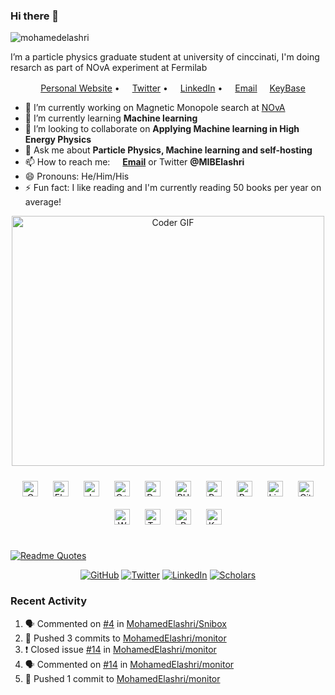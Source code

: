 ### Hi there 👋

<p align="left"> <img src="https://komarev.com/ghpvc/?username=mohamedelashri" alt="mohamedelashri" /> </p>

I’m a particle physics graduate student at university of cinccinati, I'm doing resarch as part of NOvA experiment at Fermilab

<p align="center">
  <a href="https://melashri.net/"><img src="https://img.icons8.com/color/96/000000/internet.png" height="16"/>Personal Website</a> •
  <a href="https://twitter.com/MIBElashri"><img src="https://img.icons8.com/color/96/000000/twitter-circled.png" height="16"/>Twitter</a> •
  <a href="https://www.linkedin.com/in/mohamedelashri1/"><img src="https://img.icons8.com/color/96/000000/linkedin-circled.png" height="16"/>LinkedIn</a> •
  <a href="mailto:elashrmr@mail.uc.edu"><img src="https://img.icons8.com/color/96/000000/email.png" height="16"/>Email</a>
  <a href="https://keybase.io/melashri"><img src="https://icons-for-free.com/iconfiles/png/512/Keybase-1324888733257538805.png" height="16"/>KeyBase</a>

</p>



- 🔭 I’m currently working on Magnetic Monopole search at [NOvA](https://novaexperiment.fnal.gov/)
- 🌱 I’m currently learning **Machine learning** 
- 👯 I’m looking to collaborate on **Applying Machine learning in High Energy Physics**
- 💬 Ask me about **Particle Physics, Machine learning and self-hosting**
- 📫 How to reach me: **<a href="mailto:elashrmr@mail.uc.edu"><img src="https://img.icons8.com/color/96/000000/email.png" height="16"/>Email</a>** or Twitter **@MIBElashri** 
- 😄 Pronouns: He/Him/His
- ⚡ Fun fact: I like reading and I'm currently  reading 50 books per year on average!




<p  align="center"><img src="https://media.giphy.com/media/SWoSkN6DxTszqIKEqv/giphy.gif" alt="Coder GIF" width="500" height="400">
	
<div align="center">  
<img style="margin: 10px" src="https://profilinator.rishav.dev/skills-assets/c-original.svg" alt="C" height="25" />  
<img style="margin: 10px" src="https://profilinator.rishav.dev/skills-assets/electron-original.svg" alt="Electron" height="25" />  
<img style="margin: 10px" src="https://profilinator.rishav.dev/skills-assets/javascript-original.svg" alt="JavaScript" height="25" />  
<img style="margin: 10px" src="https://profilinator.rishav.dev/skills-assets/cplusplus-original.svg" alt="C++" height="25" />  
<img style="margin: 10px" src="https://profilinator.rishav.dev/skills-assets/docker-original-wordmark.svg" alt="Docker" height="25" />  
<img style="margin: 10px" src="https://profilinator.rishav.dev/skills-assets/php-original.svg" alt="PHP" height="25" />  
<img style="margin: 10px" src="https://profilinator.rishav.dev/skills-assets/python-original.svg" alt="Python" height="25" />  
<img style="margin: 10px" src="https://profilinator.rishav.dev/skills-assets/gnu_bash-icon.svg" alt="Bash" height="25" />  
<img style="margin: 10px" src="https://profilinator.rishav.dev/skills-assets/linux-original.svg" alt="Linux" height="25" />  
<img style="margin: 10px" src="https://profilinator.rishav.dev/skills-assets/git-scm-icon.svg" alt="Git" height="25" />  
<img style="margin: 10px" src="https://profilinator.rishav.dev/skills-assets/wordpress.png" alt="WordPress" height="25" />  
<img style="margin: 10px" src="https://profilinator.rishav.dev/skills-assets/tensorflow-icon.svg" alt="TensorFlow" height="25" />  
<img style="margin: 10px" src="https://profilinator.rishav.dev/skills-assets/r.svg" alt="R" height="25" />  
<img style="margin: 10px" src="https://profilinator.rishav.dev/skills-assets/keras.png" alt="Keras" height="25" />  
</div>  

<br/>  


 [![Readme Quotes](https://quotes-github-readme.vercel.app/api?type=horizontal&theme=dark)](https://github.com/piyushsuthar/github-readme-quotes) 



<p align="center">
	<a href="https://github.com/MohamedElashri"><img src="https://img.shields.io/github/followers/MohamedElashri.svg?label=GitHub&style=social" alt="GitHub"></a>
	<a href="https://twitter.com/MIBElashri"><img src="https://img.shields.io/twitter/follow/MIBElashri?label=Twitter&style=social" alt="Twitter"></a>
	<a href="https://www.linkedin.com/in/mohamedelashri1"><img src="https://img.shields.io/badge/LinkedIn--_.svg?style=social&logo=linkedin" alt="LinkedIn"></a>
	<a href="https://scholar.google.com/citations?user=XtPg3SIAAAAJ&hl=en"><img src="https://img.shields.io/badge/Scholar-1k-_.svg?style=social&logo=google-scholar" alt="Scholars"></a>
</p>

### Recent Activity

<!--START_SECTION:activity-->
1. 🗣 Commented on [#4](https://github.com/MohamedElashri/Snibox/issues/4) in [MohamedElashri/Snibox](https://github.com/MohamedElashri/Snibox)
2. 🚀 Pushed 3 commits to [MohamedElashri/monitor](https://github.com/MohamedElashri/monitor)
3. ❗️ Closed issue [#14](https://github.com/MohamedElashri/monitor/issues/14) in [MohamedElashri/monitor](https://github.com/MohamedElashri/monitor)
4. 🗣 Commented on [#14](https://github.com/MohamedElashri/monitor/issues/14) in [MohamedElashri/monitor](https://github.com/MohamedElashri/monitor)
5. 🚀 Pushed 1 commit to [MohamedElashri/monitor](https://github.com/MohamedElashri/monitor)
<!--END_SECTION:activity-->

